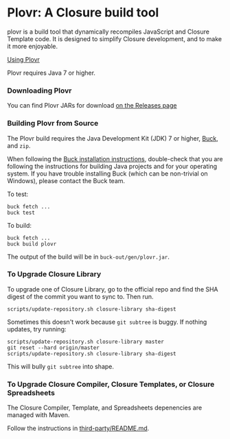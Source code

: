 Plovr: A Closure build tool
===========================

plovr is a build tool that dynamically recompiles JavaScript and Closure
Template code. It is designed to simplify Closure development, and to make it
more enjoyable.

[Using Plovr](http://plovr.org/docs.html)

Plovr requires Java 7 or higher.

### Downloading Plovr

You can find Plovr JARs for download 
[on the Releases page](https://github.com/bolinfest/plovr/releases)

### Building Plovr from Source

The Plovr build requires the Java Development Kit (JDK) 7 or higher, [Buck](https://buckbuild.com/), and `zip`.

When following the [Buck installation instructions](https://buckbuild.com/setup/getting_started.html),
double-check that you are following the instructions for building Java projects
and for your operating system. If you have trouble installing Buck
(which can be non-trivial on Windows), please contact the Buck team.

To test:

```
buck fetch ...
buck test
```

To build:

```
buck fetch ...
buck build plovr
```

The output of the build will be in `buck-out/gen/plovr.jar`.

### To Upgrade Closure Library

To upgrade one of Closure Library, go to the official repo and find the SHA digest
of the commit you want to sync to. Then run.

```
scripts/update-repository.sh closure-library sha-digest
```

Sometimes this doesn't work because `git subtree` is buggy. If nothing updates, try running:

```
scripts/update-repository.sh closure-library master
git reset --hard origin/master
scripts/update-repository.sh closure-library sha-digest
```

This will bully `git subtree` into shape.

### To Upgrade Closure Compiler, Closure Templates, or Closure Spreadsheets

The Closure Compiler, Template, and Spreadsheets depenencies are managed with Maven.

Follow the instructions in [third-party/README.md](third-party/README.md).
